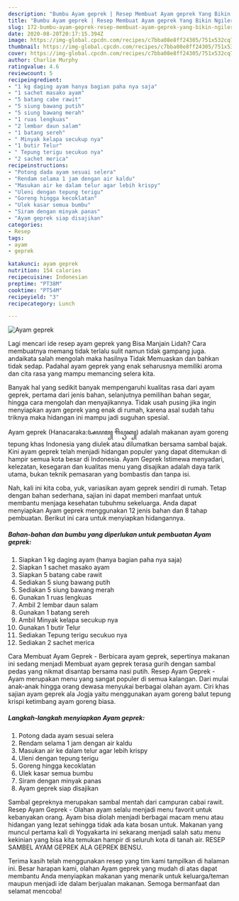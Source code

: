 ```yaml
---
description: "Bumbu Ayam geprek | Resep Membuat Ayam geprek Yang Bikin Ngiler"
title: "Bumbu Ayam geprek | Resep Membuat Ayam geprek Yang Bikin Ngiler"
slug: 172-bumbu-ayam-geprek-resep-membuat-ayam-geprek-yang-bikin-ngiler
date: 2020-08-20T20:17:15.394Z
image: https://img-global.cpcdn.com/recipes/c7bba08e8ff24305/751x532cq70/ayam-geprek-foto-resep-utama.jpg
thumbnail: https://img-global.cpcdn.com/recipes/c7bba08e8ff24305/751x532cq70/ayam-geprek-foto-resep-utama.jpg
cover: https://img-global.cpcdn.com/recipes/c7bba08e8ff24305/751x532cq70/ayam-geprek-foto-resep-utama.jpg
author: Charlie Murphy
ratingvalue: 4.6
reviewcount: 5
recipeingredient:
- "1 kg daging ayam hanya bagian paha nya saja"
- "1 sachet masako ayam"
- "5 batang cabe rawit"
- "5 siung bawang putih"
- "5 siung bawang merah"
- "1 ruas lengkuas"
- "2 lembar daun salam"
- "1 batang sereh"
- " Minyak kelapa secukup nya"
- "1 butir Telur"
- " Tepung terigu secukuo nya"
- "2 sachet merica"
recipeinstructions:
- "Potong dada ayam sesuai selera"
- "Rendam selama 1 jam dengan air kaldu"
- "Masukan air ke dalam telur agar lebih krispy"
- "Uleni dengan tepung terigu"
- "Goreng hingga kecoklatan"
- "Ulek kasar semua bumbu"
- "Siram dengan minyak panas"
- "Ayam geprek siap disajikan"
categories:
- Resep
tags:
- ayam
- geprek

katakunci: ayam geprek 
nutrition: 154 calories
recipecuisine: Indonesian
preptime: "PT38M"
cooktime: "PT54M"
recipeyield: "3"
recipecategory: Lunch

---
```



![Ayam geprek](https://img-global.cpcdn.com/recipes/c7bba08e8ff24305/751x532cq70/ayam-geprek-foto-resep-utama.jpg)

Lagi mencari ide resep ayam geprek yang Bisa Manjain Lidah? Cara membuatnya memang tidak terlalu sulit namun tidak gampang juga. andaikata salah mengolah maka hasilnya Tidak Memuaskan dan bahkan tidak sedap. Padahal ayam geprek yang enak seharusnya memiliki aroma dan cita rasa yang mampu memancing selera kita.

Banyak hal yang sedikit banyak mempengaruhi kualitas rasa dari ayam geprek, pertama dari jenis bahan, selanjutnya pemilihan bahan segar, hingga cara mengolah dan menyajikannya. Tidak usah pusing jika ingin menyiapkan ayam geprek yang enak di rumah, karena asal sudah tahu triknya maka hidangan ini mampu jadi suguhan spesial.

Ayam geprek (Hanacaraka:ꦄꦪꦩ꧀ ꦒꦼꦥꦽꦏ꧀) adalah makanan ayam goreng tepung khas Indonesia yang diulek atau dilumatkan bersama sambal bajak. Kini ayam geprek telah menjadi hidangan populer yang dapat ditemukan di hampir semua kota besar di Indonesia. Ayam Geprek Istimewa menyadari, kelezatan, kesegaran dan kualitas menu yang disajikan adalah daya tarik utama, bukan teknik pemasaran yang bombastis dan tanpa isi.


Nah, kali ini kita coba, yuk, variasikan ayam geprek sendiri di rumah. Tetap dengan bahan sederhana, sajian ini dapat memberi manfaat untuk membantu menjaga kesehatan tubuhmu sekeluarga. Anda dapat menyiapkan Ayam geprek menggunakan 12 jenis bahan dan 8 tahap pembuatan. Berikut ini cara untuk menyiapkan hidangannya.

<!--inarticleads1-->

##### Bahan-bahan dan bumbu yang diperlukan untuk pembuatan Ayam geprek:

1. Siapkan 1 kg daging ayam (hanya bagian paha nya saja)
1. Siapkan 1 sachet masako ayam
1. Siapkan 5 batang cabe rawit
1. Sediakan 5 siung bawang putih
1. Sediakan 5 siung bawang merah
1. Gunakan 1 ruas lengkuas
1. Ambil 2 lembar daun salam
1. Gunakan 1 batang sereh
1. Ambil  Minyak kelapa secukup nya
1. Gunakan 1 butir Telur
1. Sediakan  Tepung terigu secukuo nya
1. Sediakan 2 sachet merica


Cara Membuat Ayam Geprek - Berbicara ayam geprek, sepertinya makanan ini sedang menjadi Membuat ayam geprek terasa gurih dengan sambal pedas yang nikmat disantap bersama nasi putih. Resep Ayam Geprek - Ayam merupakan menu yang sangat populer di semua kalangan. Dari mulai anak-anak hingga orang dewasa menyukai berbagai olahan ayam. Ciri khas sajian ayam geprek ala Jogja yaitu menggunakan ayam goreng balut tepung krispi ketimbang ayam goreng biasa. 

<!--inarticleads2-->

##### Langkah-langkah menyiapkan Ayam geprek:

1. Potong dada ayam sesuai selera
1. Rendam selama 1 jam dengan air kaldu
1. Masukan air ke dalam telur agar lebih krispy
1. Uleni dengan tepung terigu
1. Goreng hingga kecoklatan
1. Ulek kasar semua bumbu
1. Siram dengan minyak panas
1. Ayam geprek siap disajikan


Sambal gepreknya merupakan sambal mentah dari campuran cabai rawit. Resep Ayam Geprek - Olahan ayam selalu menjadi menu favorit untuk kebanyakan orang. Ayam bisa diolah menjadi berbagai macam menu atau hidangan yang lezat sehingga tidak ada kata bosan untuk. Makanan yang muncul pertama kali di Yogyakarta ini sekarang menjadi salah satu menu kekinian yang bisa kita temukan hampir di seluruh kota di tanah air. RESEP SAMBEL AYAM GEPREK ALA GEPREK BENSU. 

Terima kasih telah menggunakan resep yang tim kami tampilkan di halaman ini. Besar harapan kami, olahan Ayam geprek yang mudah di atas dapat membantu Anda menyiapkan makanan yang menarik untuk keluarga/teman maupun menjadi ide dalam berjualan makanan. Semoga bermanfaat dan selamat mencoba!
